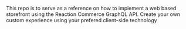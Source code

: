 This repo is to serve as a reference on how to implement a web based storefront using the Reaction Commerce GraphQL API. Create your own custom experience using your prefered client-side technology

